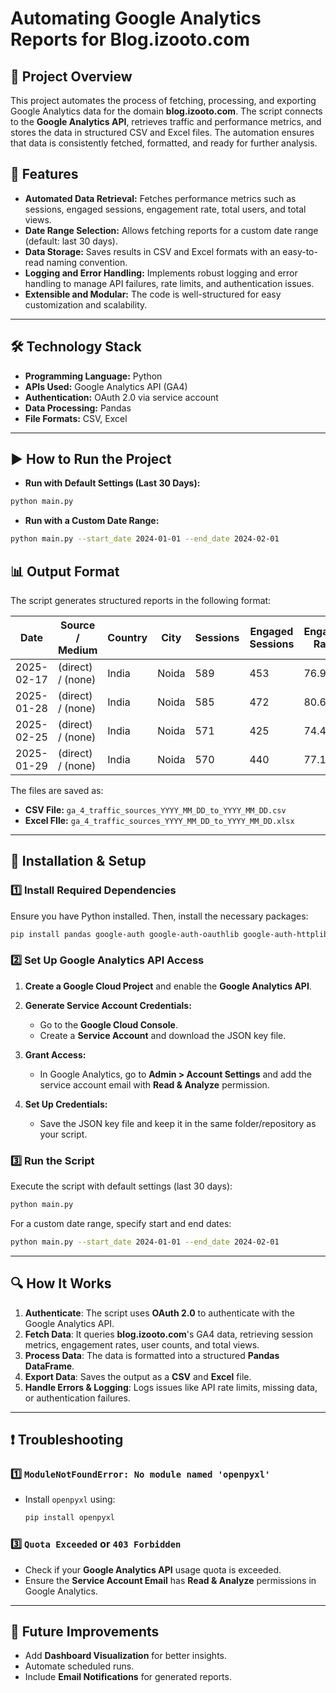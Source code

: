 # Automating Google Analytics Reports for Blog.izooto.com

## 📌 Project Overview
This project automates the process of fetching, processing, and exporting Google Analytics data for the domain **blog.izooto.com**. The script connects to the **Google Analytics API**, retrieves traffic and performance metrics, and stores the data in structured CSV and Excel files. The automation ensures that data is consistently fetched, formatted, and ready for further analysis.

## 🚀 Features
- **Automated Data Retrieval:** Fetches performance metrics such as sessions, engaged sessions, engagement rate, total users, and total views.
- **Date Range Selection:** Allows fetching reports for a custom date range (default: last 30 days).
- **Data Storage:** Saves results in CSV and Excel formats with an easy-to-read naming convention.
- **Logging and Error Handling:** Implements robust logging and error handling to manage API failures, rate limits, and authentication issues.
- **Extensible and Modular:** The code is well-structured for easy customization and scalability.

---

## 🛠️ Technology Stack
- **Programming Language:** Python
- **APIs Used:** Google Analytics API (GA4)
- **Authentication:** OAuth 2.0 via service account
- **Data Processing:** Pandas
- **File Formats:** CSV, Excel

---
## ▶️ How to Run the Project  


- **Run with Default Settings (Last 30 Days):**
```bash
python main.py
```
- **Run with a Custom Date Range:**
```bash
python main.py --start_date 2024-01-01 --end_date 2024-02-01
```

## 📊 Output Format
The script generates structured reports in the following format:

| Date     | Source / Medium | Country | City  | Sessions | Engaged Sessions | Engagement Rate (%) | Total Users | Total Views |
|----------|---------------|---------|------|----------|----------------|------------------|------------|------------|
| 2025-02-17 | (direct) / (none) | India | Noida | 589 | 453 | 76.91 | 153 | 2889 |
| 2025-01-28 | (direct) / (none) | India | Noida | 585 | 472 | 80.68 | 164 | 3665 |
| 2025-02-25 | (direct) / (none) | India | Noida | 571 | 425 | 74.43 | 149 | 2859 |
| 2025-01-29 | (direct) / (none) | India | Noida | 570 | 440 | 77.19 | 158 | 3234 |

The files are saved as:
- **CSV File:** `ga_4_traffic_sources_YYYY_MM_DD_to_YYYY_MM_DD.csv`
- **Excel FIle:** `ga_4_traffic_sources_YYYY_MM_DD_to_YYYY_MM_DD.xlsx`

---

## 🔧 Installation & Setup
### 1️⃣ Install Required Dependencies
Ensure you have Python installed. Then, install the necessary packages:
```bash
pip install pandas google-auth google-auth-oauthlib google-auth-httplib2 googleapiclient openpyxl
```


### 2️⃣ Set Up Google Analytics API Access
1. **Create a Google Cloud Project** and enable the **Google Analytics API**.
2. **Generate Service Account Credentials:**
   
   - Go to the **Google Cloud Console**.
   - Create a **Service Account** and download the JSON key file.
     
4. **Grant Access:**
   - In Google Analytics, go to **Admin > Account Settings** and add the service account email with **Read & Analyze** permission.
5. **Set Up Credentials:**
   - Save the JSON key file and keep it in the same folder/repository as your script.

     
### 3️⃣ Run the Script
Execute the script with default settings (last 30 days):
```bash
python main.py
```
For a custom date range, specify start and end dates:
```bash
python main.py --start_date 2024-01-01 --end_date 2024-02-01
```

---

## 🔍 How It Works
1. **Authenticate**: The script uses **OAuth 2.0** to authenticate with the Google Analytics API.
2. **Fetch Data**: It queries **blog.izooto.com**'s GA4 data, retrieving session metrics, engagement rates, user counts, and total views.
3. **Process Data**: The data is formatted into a structured **Pandas DataFrame**.
4. **Export Data**: Saves the output as a **CSV** and **Excel** file.
5. **Handle Errors & Logging**: Logs issues like API rate limits, missing data, or authentication failures.


---


## ❗ Troubleshooting
### 1️⃣ `ModuleNotFoundError: No module named 'openpyxl'`
- Install `openpyxl` using:
  ```bash
  pip install openpyxl
  ```

### 3️⃣ `Quota Exceeded` or `403 Forbidden`
- Check if your **Google Analytics API** usage quota is exceeded.
- Ensure the **Service Account Email** has **Read & Analyze** permissions in Google Analytics.

---

## 📌 Future Improvements
- Add **Dashboard Visualization** for better insights.
- Automate scheduled runs.
- Include **Email Notifications** for generated reports.


